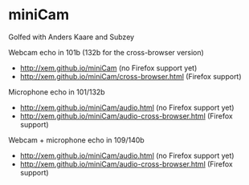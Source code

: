 miniCam
=======

Golfed with Anders Kaare and Subzey

Webcam echo in 101b (132b for the cross-browser version)

- http://xem.github.io/miniCam (no Firefox support yet)
- http://xem.github.io/miniCam/cross-browser.html (Firefox support)

Microphone echo in 101/132b

- http://xem.github.io/miniCam/audio.html (no Firefox support yet)
- http://xem.github.io/miniCam/audio-cross-browser.html (Firefox support)

Webcam + microphone echo in 109/140b

- http://xem.github.io/miniCam/audio.html (no Firefox support yet)
- http://xem.github.io/miniCam/audio-cross-browser.html (Firefox support)